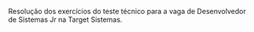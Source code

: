 Resolução dos exercícios do teste técnico para a vaga de Desenvolvedor de Sistemas Jr na Target Sistemas.
